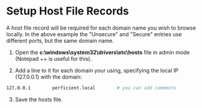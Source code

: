# Setup Host File Records

A host file record will be required for each domain name you wish to browse locally. In the above example the "Unsecure" and "Secure" entries use different ports, but the same domain name.

1. Open the **c:\windows\system32\drivers\etc\hosts** file in admin mode (Notepad ++ is useful for this).

2. Add a line to it for each domain your using, specifying the local IP (127.0.0.1) with the domain:

```bash
127.0.0.1        perficient.local        # you can add comments
```

3. Save the hosts file.
